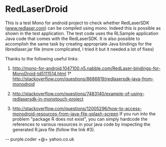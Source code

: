 RedLaserDroid
=============

This is a test Mono for android project to check whether RedLaserSDK (www.redlaser.com) can be compiled using mono. Indeed this is possible as shown in the test application. The test code uses the RLSample application Java code that comes with the RedLaserSDK. It is also possible to accomplish the same task by creating appropriate Java bindings for the libredlaser.jar file (more complicated, I tried it but it needed a lot of fixes)

Thanks to the following useful links:
1. http://mono-for-android.1047100.n5.nabble.com/RedLaser-bindings-for-MonoDroid-td5111514.html
1* http://stackoverflow.com/questions/8686819/redlasersdk-java-from-monodroid

2. http://stackoverflow.com/questions/7483140/example-of-using-redlasersdk-in-monotouch-project

3. http://stackoverflow.com/questions/12005296/how-to-access-monodroid-resources-from-java-file-splash-screen
If you run into the problem "package R does not exist", you can simply hardcode the references to various resources in your java code by inspecting the generated R.java file (follow the link #3).

--
purple.coder +@+ yahoo.co.uk